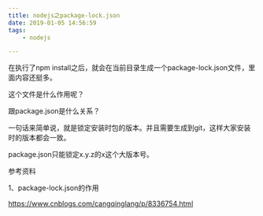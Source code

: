 ```yaml
---
title: nodejs之package-lock.json
date: 2019-01-05 14:56:59
tags:
	- nodejs

---
```






在执行了npm install之后，就会在当前目录生成一个package-lock.json文件，里面内容还挺多。

这个文件是什么作用呢？

跟package.json是什么关系？

一句话来简单说，就是锁定安装时包的版本。并且需要生成到git，这样大家安装时的版本都会一致。

package.json只能锁定x.y.z的x这个大版本号。







参考资料

1、package-lock.json的作用

https://www.cnblogs.com/cangqinglang/p/8336754.html